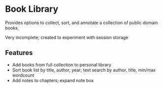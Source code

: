 # Book Library
Provides options to collect, sort, and annotate a collection of public domain books.

Very incomplete; created to experiment with session storage

## Features

* Add books from full collection to personal library
* Sort book list by title, author, year; text search by author, title, min/max wordcount
* Add notes to chapters; expand note box

